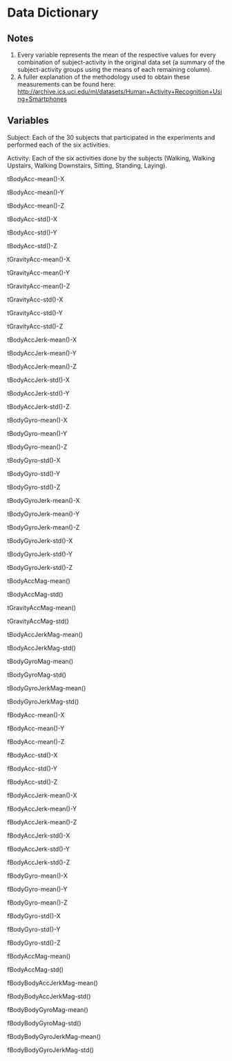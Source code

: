 # Data Dictionary

## Notes

1. Every variable represents the mean of the respective values for every combination of subject-activity in the original data set (a summary of the subject-activity groups using the means of each remaining column).
2. A fuller explanation of the methodology used to obtain these measurements can be found here: http://archive.ics.uci.edu/ml/datasets/Human+Activity+Recognition+Using+Smartphones

## Variables

Subject: Each of the 30 subjects that participated in the experiments and performed each of the six activities.

Activity: Each of the six activities done by the subjects (Walking, Walking Upstairs, Walking Downstairs, Sitting, Standing, Laying).

tBodyAcc-mean()-X
           
tBodyAcc-mean()-Y
           
tBodyAcc-mean()-Z
          
tBodyAcc-std()-X
            
tBodyAcc-std()-Y
            
tBodyAcc-std()-Z
           
tGravityAcc-mean()-X
        
tGravityAcc-mean()-Y
        
tGravityAcc-mean()-Z
       
tGravityAcc-std()-X
         
tGravityAcc-std()-Y
         
tGravityAcc-std()-Z
        
tBodyAccJerk-mean()-X
       
tBodyAccJerk-mean()-Y
       
tBodyAccJerk-mean()-Z
      
tBodyAccJerk-std()-X
        
tBodyAccJerk-std()-Y        

tBodyAccJerk-std()-Z      

tBodyGyro-mean()-X          

tBodyGyro-mean()-Y          

tBodyGyro-mean()-Z         

tBodyGyro-std()-X          

tBodyGyro-std()-Y           

tBodyGyro-std()-Z          

tBodyGyroJerk-mean()-X      

tBodyGyroJerk-mean()-Y      

tBodyGyroJerk-mean()-Z     

tBodyGyroJerk-std()-X       

tBodyGyroJerk-std()-Y       

tBodyGyroJerk-std()-Z      

tBodyAccMag-mean()          

tBodyAccMag-std()           

tGravityAccMag-mean()      

tGravityAccMag-std()        

tBodyAccJerkMag-mean()      

tBodyAccJerkMag-std()      

tBodyGyroMag-mean()         

tBodyGyroMag-std()          

tBodyGyroJerkMag-mean()    

tBodyGyroJerkMag-std()      

fBodyAcc-mean()-X           

fBodyAcc-mean()-Y          

fBodyAcc-mean()-Z           

fBodyAcc-std()-X            

fBodyAcc-std()-Y           

fBodyAcc-std()-Z            

fBodyAccJerk-mean()-X       

fBodyAccJerk-mean()-Y      

fBodyAccJerk-mean()-Z       

fBodyAccJerk-std()-X        

fBodyAccJerk-std()-Y      

fBodyAccJerk-std()-Z        

fBodyGyro-mean()-X          

fBodyGyro-mean()-Y        

fBodyGyro-mean()-Z          

fBodyGyro-std()-X           

fBodyGyro-std()-Y          

fBodyGyro-std()-Z          

fBodyAccMag-mean()          

fBodyAccMag-std()         

fBodyBodyAccJerkMag-mean()  

fBodyBodyAccJerkMag-std()   

fBodyBodyGyroMag-mean()    

fBodyBodyGyroMag-std()      

fBodyBodyGyroJerkMag-mean() 

fBodyBodyGyroJerkMag-std()
